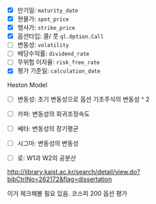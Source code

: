 * [X] 만기일: `maturity_date`
* [X] 현물가: `spot_price`
* [X] 행사가: `strike_price`
* [X] 옵션타입: 콜/ 풋 `ql.Option.Call`
* [ ] 변동성: `volatility `
* [ ] 배당수익률: `dividend_rate`
* [ ] 무위험 이자율: `risk_free_rate`
* [X] 평가 기준일: `calculation_date`

Heston Model

* [ ] 변동성: 초기 변동성으로  옵션 기초주식의 변동성 ^ 2
* [ ] 카파: 변동성의 회귀조정속도
* [ ] 쎄타: 변동성의 장기평균 
* [ ] 시그마: 변동성의 변동성
* [ ] 로: W1과 W2의 공분산


http://library.kaist.ac.kr/search/detail/view.do?bibCtrlNo=262172&flag=dissertation

이거 체크해볼 필요 있음. 코스피 200 옵션 평가
